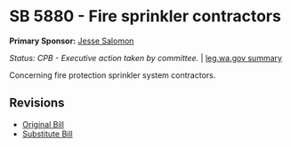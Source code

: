 # SB 5880 - Fire sprinkler contractors
**Primary Sponsor:** [Jesse Salomon](/person/leg/salomon_je.md)

*Status: CPB - Executive action taken by committee.* | [leg.wa.gov summary](https://app.leg.wa.gov/billsummary?BillNumber=5880&Year=2021)

Concerning fire protection sprinkler system contractors.

## Revisions
* [Original Bill](1/)
* [Substitute Bill](S/)